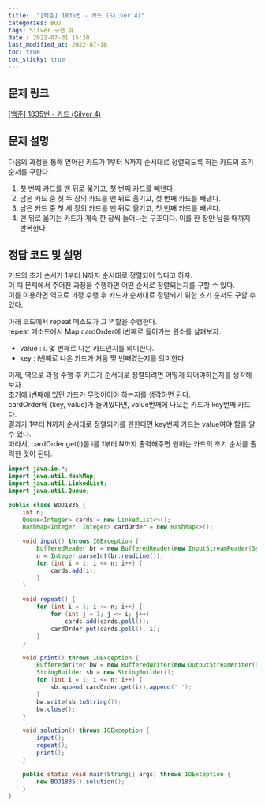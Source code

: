 ```yaml
---
title:  "[백준] 1835번 - 카드 (Silver 4)"
categories: BOJ
tags: Silver 구현 큐
date : 2022-07-01 15:20
last_modified_at: 2022-07-10
toc: true
toc_sticky: true
---
```


## 문제 링크

[[백준] 1835번 - 카드 (Silver 4)](https://www.acmicpc.net/problem/1835)

## 문제 설명

다음의 과정을 통해 얻어진 카드가 1부터 N까지 순서대로 정렬되도록 하는 카드의 초기 순서를 구한다.

1. 첫 번째 카드를 맨 뒤로 옮기고, 첫 번째 카드를 빼낸다.
2. 남은 카드 중 첫 두 장의 카드를 맨 뒤로 옮기고, 첫 번째 카드를 빼낸다.
3. 남은 카드 중 첫 세 장의 카드를 맨 뒤로 옮기고, 첫 번째 카드를 빼낸다.
4. 맨 뒤로 옮기는 카드가 계속 한 장씩 늘어나는 구조이다. 이를 한 장만 남을 때까지 반복한다.

## 정답 코드 및 설명

카드의 초기 순서가 1부터 N까지 순서대로 정렬되어 있다고 하자.  
이 때 문제에서 주어진 과정을 수행하면 어떤 순서로 정렬되는지를 구할 수 있다.  
이를 이용하면 역으로 과정 수행 후 카드가 순서대로 정렬되기 위한 초기 순서도 구할 수 있다.

아래 코드에서 repeat 메소드가 그 역할을 수행한다.  
repeat 메소드에서 Map cardOrder에 i번째로 들어가는 원소를 살펴보자.  

- value : i. 몇 번째로 나온 카드인지를 의미한다.
- key : i번째로 나온 카드가 처음 몇 번째였는지를 의미한다.

이제, 역으로 과정 수행 후 카드가 순서대로 정렬되려면 어떻게 되어야하는지를 생각해보자.  
초기에 i번째에 있던 카드가 무엇이어야 하는지를 생각하면 된다.  
cardOrder에 (key, value)가 들어있다면, value번째에 나오는 카드가 key번째 카드다.  
결과가 1부터 N까지 순서대로 정렬되기를 원한다면 key번째 카드는 value여야 함을 알 수 있다.  
따라서, cardOrder.get(i)를 i를 1부터 N까지 출력해주면 원하는 카드의 초기 순서를 출력한 것이 된다.

```java
import java.io.*;
import java.util.HashMap;
import java.util.LinkedList;
import java.util.Queue;

public class BOJ1835 {
    int n;
    Queue<Integer> cards = new LinkedList<>();
    HashMap<Integer, Integer> cardOrder = new HashMap<>();

    void input() throws IOException {
        BufferedReader br = new BufferedReader(new InputStreamReader(System.in));
        n = Integer.parseInt(br.readLine());
        for (int i = 1; i <= n; i++) {
            cards.add(i);
        }
    }

    void repeat() {
        for (int i = 1; i <= n; i++) {
            for (int j = 1; j <= i; j++)
                cards.add(cards.poll());
            cardOrder.put(cards.poll(), i);
        }
    }

    void print() throws IOException {
        BufferedWriter bw = new BufferedWriter(new OutputStreamWriter(System.out));
        StringBuilder sb = new StringBuilder();
        for (int i = 1; i <= n; i++) {
            sb.append(cardOrder.get(i)).append(' ');
        }
        bw.write(sb.toString());
        bw.close();
    }

    void solution() throws IOException {
        input();
        repeat();
        print();
    }

    public static void main(String[] args) throws IOException {
        new BOJ1835().solution();
    }
}

```
